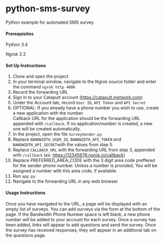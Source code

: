# python-sms-survey
Python example for automated SMS survey

#### Prerequisites
Python 3.4

Ngrok 2.2

#### Set Up Instructions
1. Clone and open the project
2. In your terminal window, navigate to the Ngrok source folder and enter the command `ngrok http 4000`
3. Record the forwarding URL
4. Sign in to your Catapult account (https://catapult.inetwork.com)
5. Under the Account tab, record `User ID`, `API Token` and `API Secret`
6. OPTIONAL: If you already have a phone number you wish to use, create a new application with the number.  
      Callback URL for the application should be the forwarding URL appended with `/callback`.
      If no application/number is created, a new one will be created automatically.
7. In the project, open the file `SurveySender.py`
8. Replace `BANDWIDTH_USER_ID`, `BANDWIDTH_API_TOKEN` and `BANDWIDTH_API_SECRET`with the values from step 5.
9. Replace `CALLBACK_URL` with the forwarding URL from step 3, appended with `/callback` (ex: https://12345678.ngrok.io/callback)
10. Replace PREFERRED_AREA_CODE with the 3 digit area code preffered for the sender phone number. Unless a number is provided,
    You will be assigned a number with this area code, if available.
11. Run `app.py`
12. Navigate to the forwarding URL in any web browser

#### Usage Instructions
Once you have navigated to the URL, a page will be displayed with an empty list of surveys. You can add surveys via the form
at the bottom of the page. If the Bandwidth Phone Number space is left blank, a new phone number will be added to your account
for each survey.
Once a survey has been added, links will appear to add questions and send the survey. Once the survey has received responses, 
they will appear in an additonal tab on the questions page.
